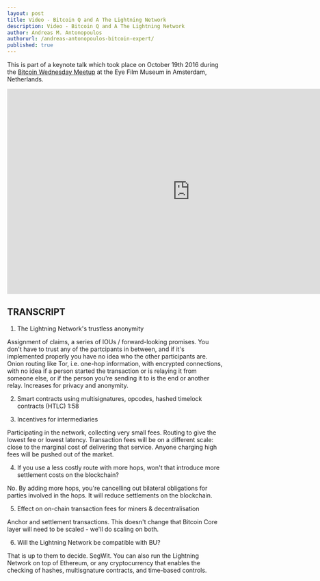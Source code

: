 ```yaml
---
layout: post
title: Video - Bitcoin Q and A The Lightning Network
description: Video - Bitcoin Q and A The Lightning Network
author: Andreas M. Antonopoulos
authorurl: /andreas-antonopoulos-bitcoin-expert/
published: true
---
```


<p>This is part of a keynote talk which took place on October 19th 2016 during the <a href="/what-is-immutability">Bitcoin Wednesday Meetup</a> at the Eye Film Museum in Amsterdam, Netherlands.</p>

<center><iframe width="854" height="480" src="https://www.youtube.com/embed/vPnO9ExJ50A?list=PLPQwGV1aLnTsHvzevl9BAUlfsfwFfU7aP" frameborder="0" allowfullscreen></iframe></center>

<h2>TRANSCRIPT</h2>

1. The Lightning Network's trustless anonymity

Assignment of claims, a series of IOUs / forward-looking promises. You don't have to trust any of the partcipants in between, and if it's implemented properly you have no idea who the other participants are. Onion routing like Tor, i.e. one-hop information, with encrypted connections, with no idea if a person started the transaction or is relaying it from someone else, or if the person you're sending it to is the end or another relay. Increases for privacy and anonymity.

2. Smart contracts using multisignatures, opcodes, hashed timelock contracts (HTLC) 1:58

3. Incentives for intermediaries

Participating in the network, collecting very small fees. Routing to give the lowest fee or lowest latency. Transaction fees will be on a different scale: close to the marginal cost of delivering that service. Anyone charging high fees will be pushed out of the market. 

4. If you use a less costly route with more hops, won't that introduce more settlement costs on the blockchain?

No. By adding more hops, you're cancelling out bilateral obligations for parties involved in the hops. It will reduce settlements on the blockchain.

5. Effect on on-chain transaction fees for miners & decentralisation

Anchor and settlement transactions. This doesn't change that Bitcoin Core layer will need to be scaled - we'll do scaling on both.

6. Will the Lightning Network be compatible with BU?

That is up to them to decide. SegWit. You can also run the Lightning Network on top of Ethereum, or any cryptocurrency that enables the checking of hashes, multisgnature contracts, and time-based controls.
